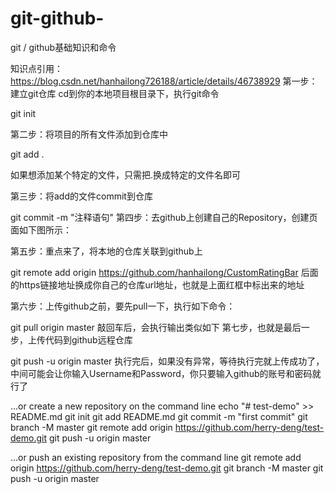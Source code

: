 # git-github-
git / github基础知识和命令

知识点引用： https://blog.csdn.net/hanhailong726188/article/details/46738929
第一步：建立git仓库
cd到你的本地项目根目录下，执行git命令

git init

第二步：将项目的所有文件添加到仓库中

git add .

如果想添加某个特定的文件，只需把.换成特定的文件名即可

第三步：将add的文件commit到仓库

git commit -m "注释语句"
第四步：去github上创建自己的Repository，创建页面如下图所示：

第五步：重点来了，将本地的仓库关联到github上

git remote add origin https://github.com/hanhailong/CustomRatingBar
后面的https链接地址换成你自己的仓库url地址，也就是上面红框中标出来的地址

第六步：上传github之前，要先pull一下，执行如下命令：

git pull origin master
敲回车后，会执行输出类似如下
第七步，也就是最后一步，上传代码到github远程仓库

git push -u origin master
执行完后，如果没有异常，等待执行完就上传成功了，中间可能会让你输入Username和Password，你只要输入github的账号和密码就行了



…or create a new repository on the command line
echo "# test-demo" >> README.md
git init
git add README.md
git commit -m "first commit"
git branch -M master
git remote add origin https://github.com/herry-deng/test-demo.git
git push -u origin master







…or push an existing repository from the command line
git remote add origin https://github.com/herry-deng/test-demo.git
git branch -M master
git push -u origin master
